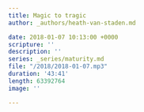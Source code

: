 ```yaml
---
title: Magic to tragic
author: _authors/heath-van-staden.md

date: 2018-01-07 10:13:00 +0000
scripture: ''
description: ''
series: _series/maturity.md
file: "/2018/2018-01-07.mp3"
duration: '43:41'
length: 63392764
image: ''

---
```


